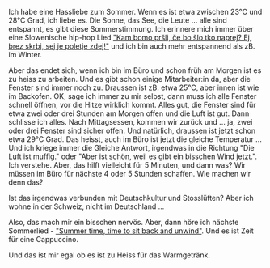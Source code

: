 Ich habe eine Hassliebe zum Sommer. Wenn es ist etwa zwischen 23°C und 28°C Grad, ich liebe es. Die Sonne, das See, die Leute ... alle sind entspannt, es gibt diese Sommerstimmung. Ich erinnere mich immer über eine Slowenische hip-hop Lied ["Kam bomo pršli, če bo šlo tko naprej? Ej, brez skrbi, sej je poletje zdej!"](https://www.youtube.com/watch?v=3fXGsi3H-1E) und ich bin auch mehr entspannend als zB. im Winter. 

Aber das endet sich, wenn ich bin im Büro und schon früh am Morgen ist es zu heiss zu arbeiten. Und es gibt schon einige Mitarbeiter:in da, aber die Fenster sind immer noch zu. Draussen ist zB. etwa 25°C, aber innen ist wie im Backofen. OK, sage ich immer zu mir selbst, dann muss ich alle Fenster schnell öffnen, vor die Hitze wirklich kommt. Alles gut, die Fenster sind für etwa zwei oder drei Stunden am Morgen offen und die Luft ist gut. Dann schlisse ich alles. Nach Mittagsessen, kommen wir zurück und ... ja, zwei oder drei Fenster sind sicher offen. Und natürlich, draussen ist jetzt schon etwa 29°C Grad. Das heisst, auch im Büro ist jetzt die gleiche Temperatur ... Und ich kriege immer die Gleiche Antwort, irgendwas in die Richtung "Die Luft ist muffig." oder "Aber ist schön, weil es gibt ein bisschen Wind jetzt.". Ich verstehe. Aber, das hilft vielleicht für 5 Minuten, und dann was? Wir müssen im Büro für nächste 4 oder 5 Stunden schaffen. Wie machen wir denn das?

Ist das irgendwas verbunden mit Deutschkultur und Stosslüften? Aber ich wohne in der Schweiz, nicht im Deutschland ...

Also, das mach mir ein bisschen nervös. Aber, dann höre ich nächste Sommerlied - ["Summer time, time to sit back and unwind"](https://www.youtube.com/watch?v=Kr0tTbTbmVA). Und es ist Zeit für eine Cappuccino. 

Und das ist mir egal ob es ist zu Heiss für das Warmgetränk.